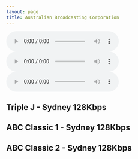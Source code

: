 ```yaml
---
layout: page
title: Australian Broadcasting Corporation
---
```




<script src="https://cdn.jsdelivr.net/npm/hls.js@1"></script> <!-- Include the HLS.js library -->


<audio id="audioPlayer1" controls></audio> <!-- Create the first audio player -->
<audio id="audioPlayer2" controls></audio> <!-- Create the second audio player -->
<audio id="audioPlayer3" controls></audio> <!-- Create the third audio player -->
<!-- Add more audio players as needed -->

## Triple J - Sydney 128Kbps


  <script>
    if (Hls.isSupported()) {
      var audio1 = document.getElementById('audioPlayer1');
            // Initialize more audio variables as needed

      var hls1 = new Hls();
      // Initialize more Hls instances as needed

      hls1.loadSource('https://mediaserviceslive.akamaized.net/hls/live/2038308/triplejnsw/masterhq.m3u8'); // Provide the path to the first .m3u8 file
      hls1.attachMedia(audio1);
    }
  </script>

## ABC Classic 1 - Sydney 128Kbps


  <script>
    if (Hls.isSupported()) {
      var audio2 = document.getElementById('audioPlayer2');
      // Initialize more audio variables as needed

      var hls2 = new Hls();
      // Initialize more Hls instances as needed

      hls2.loadSource('https://mediaserviceslive.akamaized.net/hls/live/2038316/classicfmnsw/masterhq.m3u8'); // Provide the path to the second .m3u8 file
      hls2.attachMedia(audio2);
    }
  </script>


## ABC Classic 2 - Sydney 128Kbps


  <script>
    if (Hls.isSupported()) {
      var audio3 = document.getElementById('audioPlayer3');
      // Initialize more audio variables as needed

      var hls3 = new Hls();
      // Initialize more Hls instances as needed

      hls3.loadSource('https://mediaserviceslive.akamaized.net/hls/live/2038317/classic2/masterhq.m3u8'); // Provide the path to the second .m3u8 file
      hls3.attachMedia(audio3);
    }
  </script>



